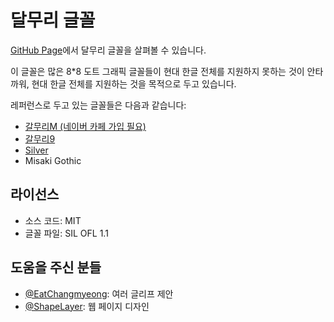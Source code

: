 # 달무리 글꼴

[GitHub Page](https://ranolp.github.io/dalmoori-font/)에서 달무리 글꼴을 살펴볼 수 있습니다.

이 글꼴은 많은 8*8 도트 그래픽 글꼴들이
현대 한글 전체를 지원하지 못하는 것이 안타까워,
현대 한글 전체를 지원하는 것을 목적으로 두고 있습니다.

레퍼런스로 두고 있는 글꼴들은 다음과 같습니다:

- [갈무리M (네이버 카페 가입 필요)](https://cafe.naver.com/hansicgu/174)
- [갈무리9](https://tbh.kr/galmuri)
- [Silver](https://poppyworks.itch.io/silver)
- Misaki Gothic

## 라이선스

- 소스 코드: MIT
- 글꼴 파일: SIL OFL 1.1

## 도움을 주신 분들

- [@EatChangmyeong](https://github.com/EatChangmyeong): 여러 글리프 제안
- [@ShapeLayer](https://github.com/ShapeLayer): 웹 페이지 디자인
